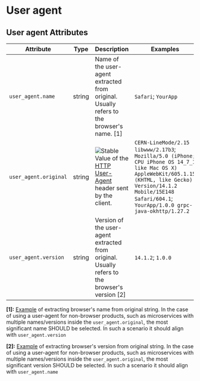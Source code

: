 <!--- Hugo front matter used to generate the website version of this page:
--->

# User agent

## User agent Attributes

<!-- semconv registry.user_agent(omit_requirement_level) -->
| Attribute  | Type | Description  | Examples  |
|---|---|---|---|
| `user_agent.name` | string | Name of the user-agent extracted from original. Usually refers to the browser's name. [1] | `Safari`; `YourApp` |
| `user_agent.original` | string | ![Stable](https://img.shields.io/badge/-stable-lightgreen)<br>Value of the [HTTP User-Agent](https://www.rfc-editor.org/rfc/rfc9110.html#field.user-agent) header sent by the client. | `CERN-LineMode/2.15 libwww/2.17b3`; `Mozilla/5.0 (iPhone; CPU iPhone OS 14_7_1 like Mac OS X) AppleWebKit/605.1.15 (KHTML, like Gecko) Version/14.1.2 Mobile/15E148 Safari/604.1`; `YourApp/1.0.0 grpc-java-okhttp/1.27.2` |
| `user_agent.version` | string | Version of the user-agent extracted from original. Usually refers to the browser's version [2] | `14.1.2`; `1.0.0` |

**[1]:** [Example](https://www.whatsmyua.info) of extracting browser's name from original string. In the case of using a user-agent for non-browser products, such as microservices with multiple names/versions inside the `user_agent.original`, the most significant name SHOULD be selected. In such a scenario it should align with `user_agent.version`

**[2]:** [Example](https://www.whatsmyua.info) of extracting browser's version from original string. In the case of using a user-agent for non-browser products, such as microservices with multiple names/versions inside the `user_agent.original`, the most significant version SHOULD be selected. In such a scenario it should align with `user_agent.name`
<!-- endsemconv -->
